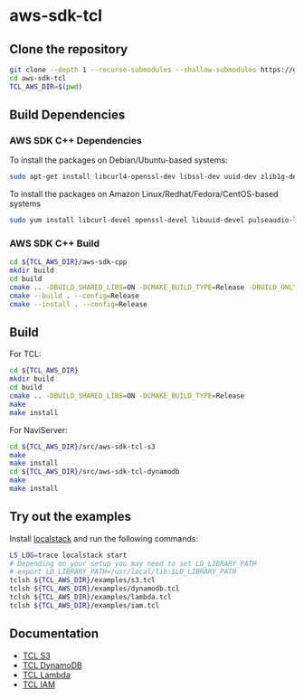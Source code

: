 # aws-sdk-tcl

## Clone the repository
```bash
git clone --depth 1 --recurse-submodules --shallow-submodules https://github.com/jerily/aws-sdk-tcl.git
cd aws-sdk-tcl
TCL_AWS_DIR=$(pwd)
```

## Build Dependencies

### AWS SDK C++ Dependencies

To install the packages on Debian/Ubuntu-based systems:
```bash
sudo apt-get install libcurl4-openssl-dev libssl-dev uuid-dev zlib1g-dev libpulse-dev
```

To install the packages on Amazon Linux/Redhat/Fedora/CentOS-based systems
```bash
sudo yum install libcurl-devel openssl-devel libuuid-devel pulseaudio-libs-devel
```

### AWS SDK C++ Build
```bash
cd ${TCL_AWS_DIR}/aws-sdk-cpp
mkdir build
cd build
cmake .. -DBUILD_SHARED_LIBS=ON -DCMAKE_BUILD_TYPE=Release -DBUILD_ONLY="s3;dynamodb;lambda;sqs;iam;transfer;sts"
cmake --build . --config=Release
cmake --install . --config=Release
```

## Build
For TCL:
```bash
cd ${TCL_AWS_DIR}
mkdir build
cd build
cmake .. -DBUILD_SHARED_LIBS=ON -DCMAKE_BUILD_TYPE=Release
make
make install
```

For NaviServer:
```bash
cd ${TCL_AWS_DIR}/src/aws-sdk-tcl-s3
make
make install
cd ${TCL_AWS_DIR}/src/aws-sdk-tcl-dynamodb
make
make install
```

## Try out the examples
Install [localstack](https://docs.localstack.cloud/getting-started/installation/) and run the following commands:

```bash
LS_LOG=trace localstack start
# Depending on your setup you may need to set LD_LIBRARY_PATH
# export LD_LIBRARY_PATH=/usr/local/lib:$LD_LIBRARY_PATH
tclsh ${TCL_AWS_DIR}/examples/s3.tcl
tclsh ${TCL_AWS_DIR}/examples/dynamodb.tcl
tclsh ${TCL_AWS_DIR}/examples/lambda.tcl
tclsh ${TCL_AWS_DIR}/examples/iam.tcl
```

## Documentation

* [TCL S3](./src/aws-sdk-tcl-s3/)
* [TCL DynamoDB](./src/aws-sdk-tcl-dynamodb/)
* [TCL Lambda](./src/aws-sdk-tcl-lambda/)
* [TCL IAM](./src/aws-sdk-tcl-iam/)
